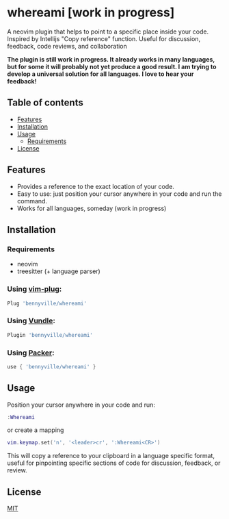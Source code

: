 # whereami [work in progress]

A neovim plugin that helps to point to a specific place inside your code. Inspired by Intellijs "Copy reference" function. Useful for discussion, feedback, code reviews, and collaboration

**The plugin is still work in progress. It already works in many languages, but for some it will probably not yet produce a good result. I am trying to develop a universal solution for all languages. I love to hear your feedback!**

## Table of contents

  - [Features](#features)
  - [Installation](#installation)
  - [Usage](#usage)
      * [Requirements](#requirements)
  - [License](#license)

## Features

- Provides a reference to the exact location of your code.
- Easy to use: just position your cursor anywhere in your code and run the command.
- Works for all languages, someday (work in progress)

## Installation

### Requirements

- neovim
- treesitter (+ language parser)

### Using [vim-plug](https://github.com/junegunn/vim-plug):

```lua
Plug 'bennyville/whereami'
```

### Using [Vundle](https://github.com/VundleVim/Vundle.vim):

```lua
Plugin 'bennyville/whereami'
```

### Using [Packer](https://github.com/wbthomason/packer.nvim):

```lua
use { 'bennyville/whereami' }
```

## Usage

Position your cursor anywhere in your code and run:

```lua
:Whereami
```

or create a mapping

```lua
vim.keymap.set('n', '<leader>cr', ':Whereami<CR>')
```

This will copy a reference to your clipboard in a language specific format, useful for pinpointing specific sections of code for discussion, feedback, or review.

## License

[MIT](LICENSE)

